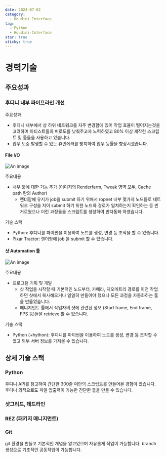 ```yaml
---
date: 2024-07-02
category:
  - Houdini Interface
tag:
  - Python
  - Houdini-Interface
star: true
sticky: true
---
```


# 경력기술

## 주요성과

### 후디니 내부 파이프라인 개선


주요성과
- 후디니 내부에서 상 하위 네트워크를 자주 변경함에 있어 작업 효율이 떨어지는것을 고려하여 아티스트들의 피로도를 낮춰주고자 노력하였고 80% 이상 제작한 스크립트 및 툴들을 사용하고 있습니다.
- 업무 도중 발생할 수 있는 휴먼에러를 방지하여 업무 능률을 향상시켰습니다. 

#### File I/O 

![An image](../images/FileIO.png)

주요내용
- 내부 툴에 대한 기능 추가 (이미지의 Renderfarm, Tweak 영역 모두, Cache path 란의 Author)
  - 랜더팜에 유저가 job을 submit 하기 위해서 ropnet 내부 몇가지 노드들로 네트워크 구성을 지어 submit 하기 위한 노드와 경로가 일치하는지 확인하는 등 번거로웠으나 
이런 과정들을 스크립트를 생성하여 반자동화 하였습니다.

기술 스택
- Python: 후디니를 파이썬을 이용하여 노드를 생성, 변경 등 조작을 할 수 있습니다.
- Pixar Tractor: 랜더팜에 job 을 submit 할 수 있습니다.

#### 샷 Automation 툴

![An image](../images/Butler.png)

주요내용 
- 프로그램 기획 및 개발
  - 샷 작업을 시작할 때 기본적인 노드부터, 카메라, 지오메트리 경로를 이전 작업하던 샷에서 복사해오거나 일일히 만들어야 했으나 모든 과정을 자동화하는 툴을 만들었습니다.
  - 매니지먼트 툴에서 작업자의 샷에 관련된 정보 (Start frame, End frame, FPS 등)들을 retrieve 할 수 있습니다. 

기술 스택
- Python (+hython): 후디니를 파이썬을 이용하여 노드를 생성, 변경 등 조작할 수 있고 외부 서버 정보를 가져올 수 있습니다.


## 상세 기술 스택

### Python
후디니 API를 참고하여 간단한 300줄 미만의 스크립트를 만들어본 경험이 있습니다. 후디니 외적으로도 파일 입출력이 가능한 간단한 툴을 만들 수 있습니다. 

### 샷그리드, 데드라인

### REZ (패키지 매니지먼트)

### Git
git 환경을 만들고 기본적인 개념을 알고있으며 자유롭게 작업이 가능합니다. branch 생성으로 기초적인 공동작업이 가능합니다.


